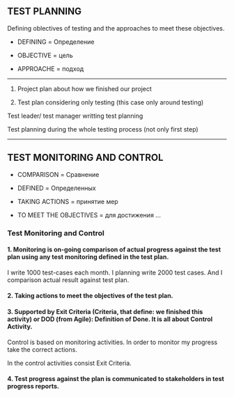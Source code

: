 ## TEST PLANNING ##

Defining oblectives of testing and the approaches to meet these objectives.

- DEFINING = Определение

- OBJECTIVE = цель

- APPROACHE = подход
__________

1. Project plan about how we finished our project

2. Test plan considering only testing (this case only around testing)

Test leader/ test manager writting test planning

Test planning during the whole testing process (not only first step)
___________

## TEST MONITORING AND CONTROL ##

- COMPARISON = Сравнение

- DEFINED = Определенных

- TAKING ACTIONS = принятие мер

- TO MEET THE OBJECTIVES = для достижения ...

### Test Monitoring and Control ###

#### 1. Monitoring is on-going comparison of actual progress against the test plan using any test monitoring defined in the test plan. ####

I write 1000 test-cases each month. I planning write 2000 test cases. And I comparison actual result against test plan.

#### 2. Taking actions  to meet the objectives of the test plan. ####

#### 3. Supported by Exit Criteria (Criteria, that define: we finished this activity) or DOD (from Agile): Definition of Done. It is all about Control Activity. ####

Control is based on monitoring activities. In order to monitor my progress take the correct actions.

In the control activities consist Exit Criteria.

#### 4. Test progress against the plan is communicated to stakeholders in test progress reports. ####
